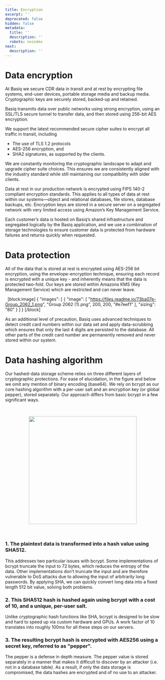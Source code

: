 ```yaml
---
title: Encryption
excerpt: ''
deprecated: false
hidden: false
metadata:
  title: ''
  description: ''
  robots: noindex
next:
  description: ''
---
```

# Data encryption
At Basiq we secure CDR data in transit and at rest by encrypting file systems, end-user devices, portable storage media and backup media. Cryptographic keys are securely stored, backed-up and retained.

Basiq transmits data over public networks using strong encryption, using an SSL/TLS secure tunnel to transfer data, and then stored using 256-bit AES encryption. 

We support the latest recommended secure cipher suites to encrypt all traffic in transit, including 
- The use of TLS 1.2 protocols 
- AES-256 encryption, and 
- SHA2 signatures, as supported by the clients. 

We are constantly monitoring the cryptographic landscape to adapt and upgrade cipher suite choices. This ensures we are consistently aligned with the industry standard while still maintaining our compatibility with older clients. 

Data at rest in our production network is encrypted using FIPS 140-2 compliant encryption standards. This applies to all types of data at rest within our systems—object and relational databases, file stores, database backups, etc. Encryption keys are stored in a secure server on a segregated network with very limited access using Amazon’s Key Management Service.

Each customer’s data is hosted on Basiq’s shared infrastructure and segregated logically by the Basiq application, and we use a combination of storage technologies to ensure customer data is protected from hardware failures and returns quickly when requested.

# Data protection
All of the data that is stored at rest is encrypted using AES-256 bit encryption, using the envelope-encryption technique, ensuring each record is encrypted with a unique key - and inherently means that the data is protected two-fold. Our keys are stored within Amazons KMS (Key Management Service) which are restricted and can never leave.

&nbsp;
[block:image]
{
  "images": [
    {
      "image": [
        "https://files.readme.io/73ba07e-Group_2062_1.png",
        "Group 2062 (1).png",
        200,
        200,
        "#e7eef1"
      ],
      "sizing": "80"
    }
  ]
}
[/block]
&nbsp;

As an additional level of precaution, Basiq uses advanced techniques to detect credit card numbers within our data set and apply data-scrubbing which ensures that only the last 4 digits are persisted to the database. All other parts of the credit card number are permanently removed and never stored within our system.

# Data hashing algorithm

Our hashed-data storage scheme relies on three different layers of cryptographic protections. For ease of elucidation, in the figure and below we omit any mention of binary encoding (base64). We rely on bcrypt as our core hashing algorithm with a per-user salt and an encryption key (or global pepper), stored separately. Our approach differs from basic bcrypt in a few significant ways.

&nbsp;
<div align="center">
<img height="350" src="https://files.readme.io/4bbbecb-Group_2063.png" align="center"/>
</div >

&nbsp;
### **1.** The plaintext data is transformed into a hash value using SHA512. 
This addresses two particular issues with bcrypt. Some implementations of bcrypt truncate the input to 72 bytes, which reduces the entropy of the data. Other implementations don’t truncate the input and are therefore vulnerable to DoS attacks due to allowing the input of arbitrarily long passwords. By applying SHA, we can quickly convert  long data into a fixed length 512 bit value, solving both problems.

### **2.** This SHA512 hash is hashed again using bcrypt with a cost of 10, and a unique, per-user salt. 
Unlike cryptographic hash functions like SHA, bcrypt is designed to be slow and hard to speed up via custom hardware and GPUs. A work factor of 10 translates into roughly 100ms for all these steps on our servers.

### **3.** The resulting bcrypt hash is encrypted with AES256 using a secret key, referred to as "pepper". 
The pepper is a defense in depth measure. The pepper value is stored separately in a manner that makes it difficult to discover by an attacker (i.e. not in a database table). As a result, if only the data storage is compromised, the data hashes are encrypted and of no use to an attacker.